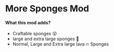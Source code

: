 # More Sponges Mod

#### What this mod adds?

- Craftable sponges 😲
- large and extra large sponges 🧺
- Normal, Large and Extra large lava 🔥 Sponges
